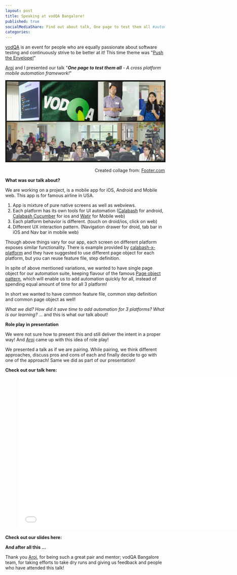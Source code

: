 ```yaml
---
layout: post
title: Speaking at vodQA Bangalore!
published: true
socialMediaShare: Find out about talk, One page to test them all #automation @arojp
categories:
---
```

[vodQA](https://www.facebook.com/groups/vodqa/) is an event for people who are equally passionate about software testing and continuously strive to be better at it! This time theme was "[Push the Envelope!](http://info.thoughtworks.com/registration-vodqa-bangalore-2015.html)"

[Aroj](https://www.linkedin.com/pub/aroj-george/b/573/74b) and I presented our talk "***One page to test them all***  - _A cross platform mobile automation framework!_"

<p align="middle">
    <img src="/assets/vodqa_bangalore.jpg" alt="vodQA Bangalore"  border="1">
   <figcaption align="right">Created collage from: <a href = "http://www.fotor.com/features/collage.html">Footer.com</a></figcaption>
</p>


**What was our talk about?**

We are working on a project, is a mobile app for iOS, Android and Mobile web. This app is for famous airline in USA.

 1. App is mixture of pure native screens as well as webviews.
 2. Each platform has its own tools for UI automation ([Calabash](https://github.com/calabash/calabash-android) for android, [Calabash Cucumber](https://github.com/calabash/calabash-ios) for ios and [Watir](http://watir.com/) for Mobile web)
 3. Each platform behavior is different. (touch on droid/ios, click on web)
 4. Different UX interaction pattern. (Navigation drawer for droid, tab bar in iOS and Nav bar in mobile web)

 Though above things vary for our app, each screen on different platform exposes similar functionality. There is example provided by [calabash-x-platform](https://github.com/calabash/x-platform-example) and they have suggested to use different page object for each platform, but you can reuse feature file, step definition.

 In spite of above mentioned variations, we wanted to have single page object for our automation suite, keeping flavour of the famous [Page object pattern](http://martinfowler.com/bliki/PageObject.html), which will enable us to add automation quickly for all, instead of spending equal amount of time for all 3 platform!

  In short we wanted to have common feature file, common step definition and common page object as well!

 _What we did? How did it save time to add automation for 3 platforms? What is our learning?_ ... and this is what our talk about!

**Role play in presentation**

We were not sure how to present this and still deliver the intent in a proper way! And [Aroj](https://twitter.com/arojp) came up with this idea of role play!

We presented a talk as if we are pairing. While pairing, we think different approaches, discuss pros and cons of each and finally decide to go with one of the approach! Same we did as part of our presentation!


**Check out our talk here:**

<div class="video">
    <figure>
        <iframe width="730" height="480" src="//www.youtube.com/embed/b1On2xlURcY?rel=0" frameborder="0" allowfullscreen></iframe>
    </figure>
</div>


**Check out our slides here:**

<script async class="speakerdeck-embed" data-id="49370aadf70d401fa016ea09507661bd" data-ratio="1.77777777777778" src="//speakerdeck.com/assets/embed.js">
</script>

**And after all this ...**

Thank you [Aroj](https://www.linkedin.com/pub/aroj-george/b/573/74b), for being such a great pair and mentor; vodQA Bangalore team, for taking efforts to take dry runs and giving us feedback and people who have attended this talk!



